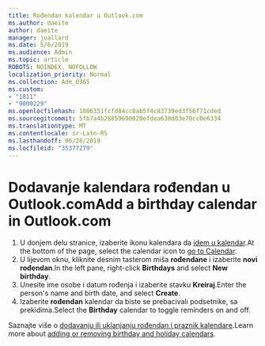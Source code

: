 ```yaml
---
title: Rođendan kalendar u Outlook.com
ms.author: daeite
author: daeite
manager: joallard
ms.date: 5/6/2019
ms.audience: Admin
ms.topic: article
ROBOTS: NOINDEX, NOFOLLOW
localization_priority: Normal
ms.collection: Adm_O365
ms.custom:
- "1811"
- "9000229"
ms.openlocfilehash: 1006351fcfd84cc8ab5f4c83739ed3f56f71cded
ms.sourcegitcommit: 5fb7a4b28859690020efdea630d03e70cc0e6334
ms.translationtype: MT
ms.contentlocale: sr-Latn-RS
ms.lasthandoff: 06/28/2019
ms.locfileid: "35377279"
---
```

# <a name="add-a-birthday-calendar-in-outlookcom"></a><span data-ttu-id="85a5c-102">Dodavanje kalendara rođendan u Outlook.com</span><span class="sxs-lookup"><span data-stu-id="85a5c-102">Add a birthday calendar in Outlook.com</span></span>

1. <span data-ttu-id="85a5c-103">U donjem delu stranice, izaberite ikonu kalendara da [idem u kalendar](https://outlook.live.com/mail/calendar).</span><span class="sxs-lookup"><span data-stu-id="85a5c-103">At the bottom of the page, select the calendar icon to [go to Calendar](https://outlook.live.com/mail/calendar).</span></span>
1. <span data-ttu-id="85a5c-104">U lijevom oknu, kliknite desnim tasterom miša **rođendane** i izaberite **novi rođendan**.</span><span class="sxs-lookup"><span data-stu-id="85a5c-104">In the left pane, right-click **Birthdays** and select **New birthday**.</span></span>
1. <span data-ttu-id="85a5c-105">Unesite ime osobe i datum rođenja i izaberite stavku **Kreiraj**.</span><span class="sxs-lookup"><span data-stu-id="85a5c-105">Enter the person's name and birth date, and select **Create**.</span></span>
1. <span data-ttu-id="85a5c-106">Izaberite **rođendan** kalendar da biste se prebacivali podsetnike, sa prekidima.</span><span class="sxs-lookup"><span data-stu-id="85a5c-106">Select the **Birthday** calendar to toggle reminders on and off.</span></span>

<span data-ttu-id="85a5c-107">Saznajte više o [dodavanju ili uklanjanju rođendan i praznik kalendare](https://support.office.com/article/b8e636da-fda8-413f-940e-68396efa49a6).</span><span class="sxs-lookup"><span data-stu-id="85a5c-107">Learn more about [adding or removing birthday and holiday calendars](https://support.office.com/article/b8e636da-fda8-413f-940e-68396efa49a6).</span></span>